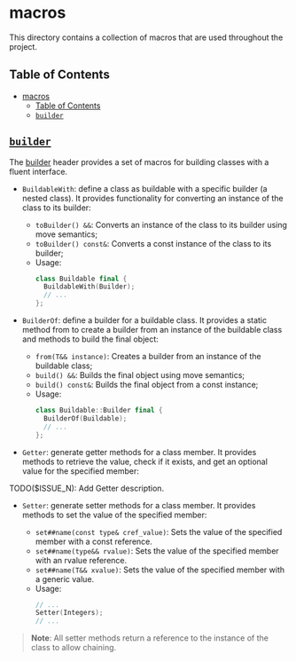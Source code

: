 # macros

This directory contains a collection of macros that are used throughout the project.

## Table of Contents

- [macros](#macros)
  - [Table of Contents](#table-of-contents)
  - [`builder`](#builder)

## [`builder`](builder.h)

The [builder](builder.h) header provides a set of macros for building classes with a fluent interface.

- `BuildableWith`: define a class as buildable with a specific builder (a nested class). It provides functionality for converting an instance of the class to its builder:

  - `toBuilder() &&`: Converts an instance of the class to its builder using move semantics;
  - `toBuilder() const&`: Converts a const instance of the class to its builder;
  - Usage:
    ```cpp
    class Buildable final {
      BuildableWith(Builder);
      // ...
    };
    ```

- `BuilderOf`: define a builder for a buildable class. It provides a static method from to create a builder from an instance of the buildable class and methods to build the final object:

  - `from(T&& instance)`: Creates a builder from an instance of the buildable class;
  - `build() &&`: Builds the final object using move semantics;
  - `build() const&`: Builds the final object from a const instance;
  - Usage:
    ```cpp
    class Buildable::Builder final {
      BuilderOf(Buildable);
      // ...
    };
    ```

- `Getter`: generate getter methods for a class member. It provides methods to retrieve the value, check if it exists, and get an optional value for the specified member:

TODO($ISSUE_N): Add Getter description.

- `Setter`: generate setter methods for a class member. It provides methods to set the value of the specified member:

  - `set##name(const type& cref_value)`: Sets the value of the specified member with a const reference.
  - `set##name(type&& rvalue)`: Sets the value of the specified member with an rvalue reference.
  - `set##name(T&& xvalue)`: Sets the value of the specified member with a generic value.
  - Usage:
    ```cpp
    // ...
    Setter(Integers);
    // ...
    ```

> **Note**: All setter methods return a reference to the instance of the class to allow chaining.
